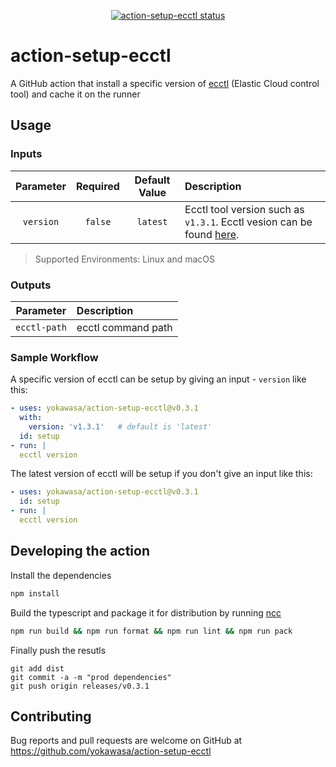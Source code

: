 <p align="center">
  <a href="https://github.com/yokawasa/action-setup-ecctl/actions"><img alt="action-setup-ecctl status" src="https://github.com/yokawasa/action-setup-ecctl/workflows/build-test/badge.svg"></a>
</p>

# action-setup-ecctl

A GitHub action that install a specific version of [ecctl](https://github.com/elastic/ecctl) (Elastic Cloud control tool) and cache it on the runner

## Usage

### Inputs

|Parameter|Required|Default Value|Description|
|:--:|:--:|:--:|:--|
|`version`|`false`|`latest`|Ecctl tool version such as `v1.3.1`. Ecctl vesion can be found [here](https://github.com/elastic/ecctl/releases).|

> Supported Environments: Linux and macOS

### Outputs

|Parameter|Description|
|:--:|:--|
|`ecctl-path`| ecctl command path |


### Sample Workflow

A specific version of ecctl can be setup by giving an input - `version` like this:
```yaml
- uses: yokawasa/action-setup-ecctl@v0.3.1
  with:
    version: 'v1.3.1'   # default is 'latest'
  id: setup
- run: |
  ecctl version
```

The latest version of ecctl will be setup if you don't give an input like this:

```yaml
- uses: yokawasa/action-setup-ecctl@v0.3.1
  id: setup
- run: |
  ecctl version
```

## Developing the action

Install the dependencies  
```bash
npm install
```

Build the typescript and package it for distribution by running [ncc](https://github.com/zeit/ncc)
```bash
npm run build && npm run format && npm run lint && npm run pack
```

Finally push the resutls
```
git add dist
git commit -a -m "prod dependencies"
git push origin releases/v0.3.1
```

## Contributing
Bug reports and pull requests are welcome on GitHub at https://github.com/yokawasa/action-setup-ecctl
